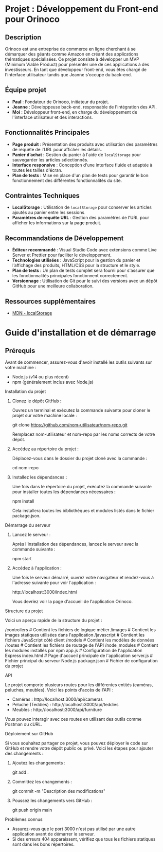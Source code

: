 # Projet : Développement du Front-end pour Orinoco

## Description
Orinoco est une entreprise de commerce en ligne cherchant à se démarquer des géants comme Amazon en créant des applications thématiques spécialisées. Ce projet consiste à développer un MVP (Minimum Viable Product) pour présenter une de ces applications à des investisseurs. En tant que développeur front-end, vous êtes chargé de l'interface utilisateur tandis que Jeanne s'occupe du back-end.

## Équipe projet
- **Paul** : Fondateur de Orinoco, initiateur du projet.
- **Jeanne** : Développeuse back-end, responsable de l'intégration des API.
- **Moi** : Développeur front-end, en charge du développement de l'interface utilisateur et des interactions.

## Fonctionnalités Principales
- **Page produit** : Présentation des produits avec utilisation des paramètres de requête de l'URL pour afficher les détails.
- **Panier d’achat** : Gestion du panier à l'aide de `localStorage` pour sauvegarder les articles sélectionnés.
- **Interface responsive** : Conception d'une interface fluide et adaptée à toutes les tailles d'écran.
- **Plan de tests** : Mise en place d'un plan de tests pour garantir le bon fonctionnement des différentes fonctionnalités du site.

## Contraintes Techniques
- **LocalStorage** : Utilisation de `localStorage` pour conserver les articles ajoutés au panier entre les sessions.
- **Paramètres de requête URL** : Gestion des paramètres de l'URL pour afficher les informations sur la page produit.

## Recommandations de Développement
- **Éditeur recommandé** : Visual Studio Code avec extensions comme Live Server et Prettier pour faciliter le développement.
- **Technologies utilisées** : JavaScript pour la gestion du panier et l’affichage des produits, HTML/CSS pour la structure et le style.
- **Plan de tests** : Un plan de tests complet sera fourni pour s'assurer que les fonctionnalités principales fonctionnent correctement.
- **Versionnage** : Utilisation de Git pour le suivi des versions avec un dépôt GitHub pour une meilleure collaboration.

## Ressources supplémentaires
- [MDN - localStorage](https://developer.mozilla.org/fr/docs/Web/API/Window/localStorage)

# Guide d'installation et de démarrage

## Prérequis

Avant de commencer, assurez-vous d'avoir installé les outils suivants sur votre machine :

- Node.js (v14 ou plus récent)
- npm (généralement inclus avec Node.js)

Installation du projet

1. Clonez le dépôt GitHub :

   Ouvrez un terminal et exécutez la commande suivante pour cloner le projet sur votre machine locale :

   git clone https://github.com/nom-utilisateur/nom-repo.git

   Remplacez nom-utilisateur et nom-repo par les noms corrects de votre dépôt.

2. Accédez au répertoire du projet :

   Déplacez-vous dans le dossier du projet cloné avec la commande :

   cd nom-repo

3. Installez les dépendances :

   Une fois dans le répertoire du projet, exécutez la commande suivante pour installer toutes les dépendances nécessaires :

   npm install

   Cela installera toutes les bibliothèques et modules listés dans le fichier package.json.

Démarrage du serveur

1. Lancez le serveur :

   Après l'installation des dépendances, lancez le serveur avec la commande suivante :

   npm start

2. Accédez à l'application :

   Une fois le serveur démarré, ouvrez votre navigateur et rendez-vous à l'adresse suivante pour voir l'application :

   http://localhost:3000/index.html

   Vous devriez voir la page d'accueil de l'application Orinoco.

Structure du projet

Voici un aperçu rapide de la structure du projet :

/controllers   # Contient les fichiers de logique métier
/images        # Contient les images statiques utilisées dans l'application
/javascript    # Contient les fichiers JavaScript côté client
/models        # Contient les modèles de données
/routes        # Contient les fichiers de routage de l'API
/node_modules  # Contient les modules installés par npm
app.js         # Configuration de l'application Express
index.html     # Page d'accueil principale de l'application
server.js      # Fichier principal du serveur Node.js
package.json   # Fichier de configuration du projet

API

Le projet comporte plusieurs routes pour les différentes entités (caméras, peluches, meubles). Voici les points d'accès de l'API :

- Caméras : http://localhost:3000/api/cameras
- Peluche (Teddies) : http://localhost:3000/api/teddies
- Meubles : http://localhost:3000/api/furniture

Vous pouvez interagir avec ces routes en utilisant des outils comme Postman ou cURL.

Déploiement sur GitHub

Si vous souhaitez partager ce projet, vous pouvez déployer le code sur GitHub et rendre votre dépôt public ou privé. Voici les étapes pour ajouter des changements :

1. Ajoutez les changements :

   git add .

2. Committez les changements :

   git commit -m "Description des modifications"

3. Poussez les changements vers GitHub :

   git push origin main

Problèmes connus

- Assurez-vous que le port 3000 n'est pas utilisé par une autre application avant de démarrer le serveur.
- Si des erreurs 404 apparaissent, vérifiez que tous les fichiers statiques sont dans les bons répertoires.
